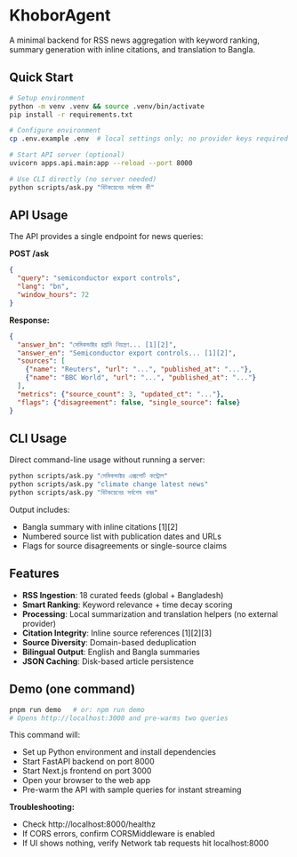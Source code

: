 # KhoborAgent

A minimal backend for RSS news aggregation with keyword ranking, summary generation with inline citations, and translation to Bangla.

## Quick Start

```bash
# Setup environment
python -m venv .venv && source .venv/bin/activate
pip install -r requirements.txt

# Configure environment
cp .env.example .env  # local settings only; no provider keys required

# Start API server (optional)
uvicorn apps.api.main:app --reload --port 8000

# Use CLI directly (no server needed)
python scripts/ask.py "বিটকয়েনের সর্বশেষ কী"
```

## API Usage

The API provides a single endpoint for news queries:

**POST /ask**
```json
{
  "query": "semiconductor export controls",
  "lang": "bn",
  "window_hours": 72
}
```

**Response:**
```json
{
  "answer_bn": "সেমিকন্ডাক্টর রপ্তানি নিয়ন্ত্রণ... [1][2]",
  "answer_en": "Semiconductor export controls... [1][2]",
  "sources": [
    {"name": "Reuters", "url": "...", "published_at": "..."},
    {"name": "BBC World", "url": "...", "published_at": "..."}
  ],
  "metrics": {"source_count": 3, "updated_ct": "..."},
  "flags": {"disagreement": false, "single_source": false}
}
```

## CLI Usage

Direct command-line usage without running a server:

```bash
python scripts/ask.py "সেমিকন্ডাক্টর এক্সপোর্ট কন্ট্রোল"
python scripts/ask.py "climate change latest news"
python scripts/ask.py "বিটকয়েনের সর্বশেষ খবর"
```

Output includes:
- Bangla summary with inline citations [1][2]
- Numbered source list with publication dates and URLs
- Flags for source disagreements or single-source claims

## Features

- **RSS Ingestion**: 18 curated feeds (global + Bangladesh)
- **Smart Ranking**: Keyword relevance + time decay scoring
- **Processing**: Local summarization and translation helpers (no external provider)
- **Citation Integrity**: Inline source references [1][2][3]
- **Source Diversity**: Domain-based deduplication
- **Bilingual Output**: English and Bangla summaries
- **JSON Caching**: Disk-based article persistence

## Demo (one command)

```bash
pnpm run demo   # or: npm run demo
# Opens http://localhost:3000 and pre-warms two queries
```

This command will:
- Set up Python environment and install dependencies
- Start FastAPI backend on port 8000
- Start Next.js frontend on port 3000
- Open your browser to the web app
- Pre-warm the API with sample queries for instant streaming

**Troubleshooting:**
- Check http://localhost:8000/healthz
- If CORS errors, confirm CORSMiddleware is enabled
- If UI shows nothing, verify Network tab requests hit localhost:8000